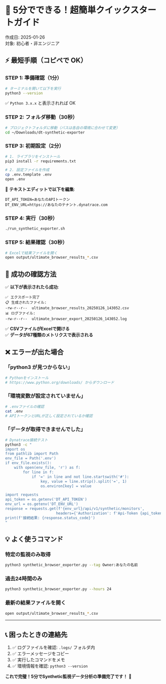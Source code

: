 # 🚀 5分でできる！超簡単クイックスタートガイド
作成日: 2025-01-26  
対象: 初心者・非エンジニア  

## ⚡ 最短手順（コピペで OK）

### STEP 1: 準備確認（1分）
```bash
# ターミナルを開いて以下を実行
python3 --version
```
✅ `Python 3.x.x` と表示されれば OK

### STEP 2: フォルダ移動（30秒）
```bash
# プロジェクトフォルダに移動（パスは各自の環境に合わせて変更）
cd ~/Downloads/dt-synthetic-exporter
```

### STEP 3: 初期設定（2分）
```bash
# 1. ライブラリをインストール
pip3 install -r requirements.txt

# 2. 設定ファイルを作成
cp .env.template .env
open .env
```

📝 **テキストエディットで以下を編集**:
```
DT_API_TOKEN=あなたのAPIトークン
DT_ENV_URL=https://あなたのテナント.dynatrace.com
```

### STEP 4: 実行（30秒）
```bash
./run_synthetic_exporter.sh
```

### STEP 5: 結果確認（30秒）
```bash
# Excelで結果ファイルを開く
open output/ultimate_browser_results_*.csv
```

## 🎯 成功の確認方法

✅ **以下が表示されたら成功**:
```
✅ エクスポート完了
📋 生成されたファイル:
-rw-r--r--  ultimate_browser_results_20250126_143052.csv
📊 ログファイル:
-rw-r--r--  ultimate_browser_export_20250126_143052.log
```

✅ **CSVファイルがExcelで開ける**  
✅ **データが67種類のメトリクスで表示される**

## ❌ エラーが出た場合

### 「python3 が見つからない」
```bash
# Pythonをインストール
# https://www.python.org/downloads/ からダウンロード
```

### 「環境変数が設定されていません」
```bash
# .envファイルの確認
cat .env
# APIトークンとURLが正しく設定されているか確認
```

### 「データが取得できませんでした」
```bash
# Dynatrace接続テスト
python3 -c "
import os
from pathlib import Path
env_file = Path('.env')
if env_file.exists():
    with open(env_file, 'r') as f:
        for line in f:
            if '=' in line and not line.startswith('#'):
                key, value = line.strip().split('=', 1)
                os.environ[key] = value

import requests
api_token = os.getenv('DT_API_TOKEN')
env_url = os.getenv('DT_ENV_URL')
response = requests.get(f'{env_url}/api/v1/synthetic/monitors', 
                       headers={'Authorization': f'Api-Token {api_token}'})
print(f'接続結果: {response.status_code}')
"
```

## 💡 よく使うコマンド

### 特定の監視のみ取得
```bash
python3 synthetic_browser_exporter.py --tag Owner:あなたの名前
```

### 過去24時間のみ
```bash
python3 synthetic_browser_exporter.py --hours 24
```

### 最新の結果ファイルを開く
```bash
open output/ultimate_browser_results_*.csv
```

---

## 📞 困ったときの連絡先

1. ✅ ログファイルを確認: `.logs/` フォルダ内
2. ✅ エラーメッセージをコピー
3. ✅ 実行したコマンドをメモ
4. ✅ 環境情報を確認: `python3 --version`

**これで完璧！5分でSynthetic監視データ分析の準備完了です！** 🎉 